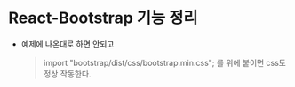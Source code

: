 # React-Bootstrap 기능 정리

- 예제에 나온대로 하면 안되고
  > import "bootstrap/dist/css/bootstrap.min.css";
  > 를 위에 붙이면 css도 정상 작동한다.
